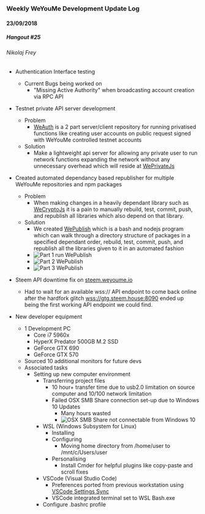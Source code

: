 ### Weekly WeYouMe Development Update Log

#### 23/09/2018 
##### Hangout #25

###### Nikolaj Frey
* Authentication Interface testing
	* Current Bugs being worked on
		* "Missing Active Authority" when broadcasting account creation via RPC API
* Testnet private API server development
	* Problem
		* [WeAuth](https://github.com/weyoume/weauth) is a 2 part server/client repository for running privatised functions like creating user accounts on public request signed with WeYouMe controlled testnet accounts
	* Solution
		* Make a lightweight api server for allowing any private user to run network functions expanding the network without any unnecessary overhead which will reside at [WePrivateJs](https://github.com/weyoume/weprivatejs)
* Created automated dependancy based republisher for multiple WeYouMe repositories and npm packages
	* Problem
		* When making changes in a heavily dependant library such as [WeCryptoJs](https://github.com/lopudesigns/wecryptojs) it is a pain to manually rebuild, test, commit, push, and republish all libraries which also depend on that library.
	* Solution
		* We created [WePublish](https://github.com/lopudesigns/wepublish) which is a bash and nodejs program which can walk through a directory structure of packages in a specified dependant order, rebuild, test, commit, push, and republish all the libraries given to it in an automated fashion
		* ![Part 1 run WePublish](https://media.giphy.com/media/8PaTfLElK6SfCy6x3f/100.webp)
		* ![Part 2 WePublish](https://media.giphy.com/media/1BfREhmbWX9jTZfoJX/100.webp)
		* ![Part 3 WePublish](https://media.giphy.com/media/ygAnXSZjhnSh8uYzGQ/100.webp)
		
* Steem API downtime fix on [steem.weyoume.io](steem.weyoume.io)
	* Had to wait for an available wss:// API endpoint to come back online after the hardfork glitch [wss://gtg.steem.house:8090](gtg.steem.house) ended up being the first working API endpoint we could find.
* New developer equipment
	* 1 Development PC
		* Core i7 5960x
		* HyperX Predator 500GB M.2 SSD
		* GeForce GTX 690
		* GeForce GTX 570
	* Sourced 10 additional monitors for future devs
	* Associated tasks
		* Setting up new computer environment
			* Transferring project files
				* 10 hour+ transfer time due to usb2.0 limitation on source computer and 10/100 network limitation
				* Failed OSX SMB Share connection set-up due to Windows 10 Updates
					* Many hours wasted
					* ![OSX SMB Share not connectable from Windows 10 ](https://i.gyazo.com/2e041bd6e8237a90009c00c05795a322.png)
			* WSL (Windows Subsystem for Linux)
				* Installing
				* Configuring
					* Moving home directory from /home/user to /mnt/c/Users/user
				* Personalising
					* Install Cmder for helpful plugins like copy-paste and scroll fixes
			* VSCode (Visual Studio Code)
				* Preferences ported from previous workstation using [VSCode Settings Sync](https://marketplace.visualstudio.com/items?itemName=Shan.code-settings-sync)
				* VSCode integrated terminal set to WSL Bash.exe
			* Configure .bashrc profile